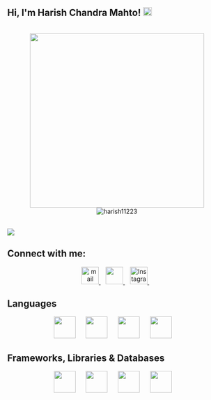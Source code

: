 <div align="left">
<h2> Hi, I'm Harish Chandra Mahto! <img src="https://user-images.githubusercontent.com/42378118/110234147-e3259600-7f4e-11eb-95be-0c4047144dea.gif" width="20"></h2>
</div>
<br>
<div align="center">
  <img src="https://github-readme-stats.vercel.app/api?username=harish11223&count_private=true&theme=dark&show_icons=true" width="400" />
  <br>
  <img src="https://github-readme-stats.vercel.app/api/top-langs?username=harish11223&show_icons=true&locale=en&layout=compact&theme=dark" alt="harish11223" />
</div>

<br>

![](https://komarev.com/ghpvc/?username=harish11223&color=brightgreen)

## Connect with me:
<p align="center">
    <a href="mailto:harish654@hotmail.com" target="_blank">
    <img src="https://www.svgrepo.com/show/452213/gmail.svg" height="40px" alt="mail"/>
    </a>&nbsp;&nbsp;
    <a href="https://www.linkedin.com/in/harish-chandra-mahto/" target="_blank">
    <img src="https://www.svgrepo.com/show/134579/linkedin.svg" height="40px"/>
    </a>&nbsp;&nbsp;
   <a href="https://instagram.com/harish_chandra_007" target="_blank">
    <img src="https://www.svgrepo.com/show/452229/instagram-1.svg" height="40px" alt="Instagram"/>
    </a>&nbsp;&nbsp;
</p>
     
## Languages
<p align="center">
<img src="https://www.svgrepo.com/show/303480/c-logo.svg" height="50px">&nbsp;&nbsp;&nbsp;&nbsp;&nbsp;
<img src="https://www.svgrepo.com/show/349402/html5.svg" height="50px">&nbsp;&nbsp;&nbsp;&nbsp;&nbsp;
<img src="https://www.svgrepo.com/show/349330/css3.svg"  height="50px">&nbsp;&nbsp;&nbsp;&nbsp;&nbsp;
<img src="https://www.svgrepo.com/show/349419/javascript.svg" height="50px">&nbsp;&nbsp;&nbsp;&nbsp;&nbsp;
</p>

## Frameworks, Libraries & Databases
<p align="center">
<img src="https://www.svgrepo.com/show/355190/reactjs.svg" height="50px">&nbsp;&nbsp;&nbsp;&nbsp;&nbsp;
<img src="https://www.svgrepo.com/show/373595/firebase.svg" height="50px">&nbsp;&nbsp;&nbsp;&nbsp;&nbsp;
<img src="https://www.svgrepo.com/show/353498/bootstrap.svg" height="50px">&nbsp;&nbsp;&nbsp;&nbsp;&nbsp;
<img src="https://www.svgrepo.com/show/374118/tailwind.svg" height="50px">&nbsp;&nbsp;&nbsp;&nbsp;&nbsp;
</p>






<!---
nagarajpandith/nagarajpandith is a ✨ special ✨ repository because its `README.md` (this file) appears on your GitHub profile.
You can click the Preview link to take a look at your changes.
--->
